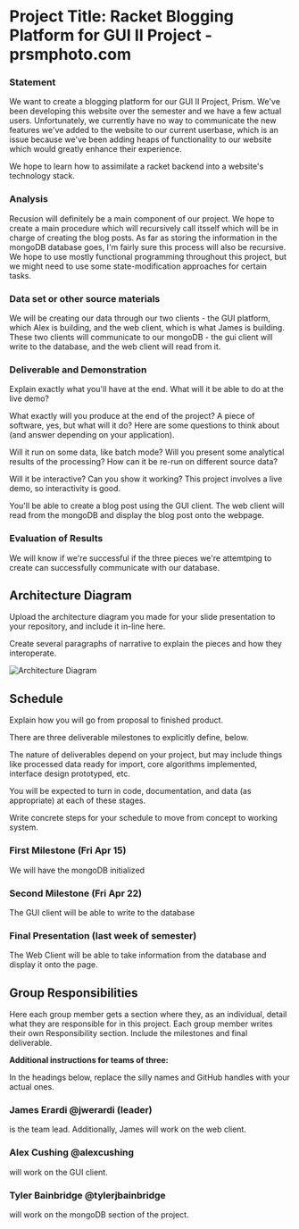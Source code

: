 # Project Title: Racket Blogging Platform for GUI II Project - prsmphoto.com

### Statement
We want to create a blogging platform for our GUI II Project, Prism. We've been developing this website over the semester and we have a few actual users. Unfortunately, we currently have no way to communicate the new features we've added to the website to our current userbase, which is an issue because we've been adding heaps of functionality to our website which would greatly enhance their experience. 

We hope to learn how to assimilate a racket backend into a website's technology stack. 

### Analysis

Recusion will definitely be a main component of our project. We hope to create a main procedure which will recursively call itsself which will be in charge of creating the blog posts. As far as storing the information in the mongoDB database goes, I'm fairly sure this process will also be recursive. We hope to use mostly functional programming throughout this project, but we might need to use some state-modification approaches for certain tasks. 


### Data set or other source materials

We will be creating our data through our two clients - the GUI platform, which Alex is building, and the web client, which is what James is building. These two clients will communicate to our mongoDB - the gui client will write to the database, and the web client will read from it. 

### Deliverable and Demonstration
Explain exactly what you'll have at the end. What will it be able to do at the live demo?

What exactly will you produce at the end of the project? A piece of software, yes, but what will it do? Here are some questions to think about (and answer depending on your application).

Will it run on some data, like batch mode? Will you present some analytical results of the processing? How can it be re-run on different source data?

Will it be interactive? Can you show it working? This project involves a live demo, so interactivity is good.

You'll be able to create a blog post using the GUI client. The web client will read from the mongoDB and display the blog post onto the webpage. 

### Evaluation of Results

We will know if we're successful if the three pieces we're attemtping to create can successfully communicate with our database.

## Architecture Diagram
Upload the architecture diagram you made for your slide presentation to your repository, and include it in-line here.

Create several paragraphs of narrative to explain the pieces and how they interoperate.

![Architecture Diagram](https://s3-us-west-2.amazonaws.com/prismapp/james/images/abqgefgh0fixdlol.png)

## Schedule
Explain how you will go from proposal to finished product. 

There are three deliverable milestones to explicitly define, below.

The nature of deliverables depend on your project, but may include things like processed data ready for import, core algorithms implemented, interface design prototyped, etc. 

You will be expected to turn in code, documentation, and data (as appropriate) at each of these stages.

Write concrete steps for your schedule to move from concept to working system. 

### First Milestone (Fri Apr 15)
We will have the mongoDB initialized 

### Second Milestone (Fri Apr 22)
The GUI client will be able to write to the database 

### Final Presentation (last week of semester)
The Web Client will be able to take information from the database and display it onto the page.

## Group Responsibilities
Here each group member gets a section where they, as an individual, detail what they are responsible for in this project. Each group member writes their own Responsibility section. Include the milestones and final deliverable.

**Additional instructions for teams of three:** 

In the headings below, replace the silly names and GitHub handles with your actual ones.

### James Erardi @jwerardi (leader)
is the team lead. Additionally, James will work on the web client.

### Alex Cushing @alexcushing
will work on the GUI client.

### Tyler Bainbridge @tylerjbainbridge
will work on the mongoDB section of the project. 
